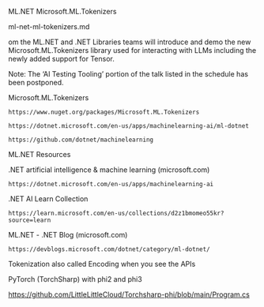 ML.NET Microsoft.ML.Tokenizers

ml-net-ml-tokenizers.md

om the ML.NET and .NET Libraries teams will introduce and demo the new Microsoft.ML.Tokenizers library 
used for interacting with LLMs including the newly added support for Tensor<T>.

 

Note: The ‘AI Testing Tooling’ portion of the talk listed in the schedule has been postponed.

Microsoft.ML.Tokenizers

    https://www.nuget.org/packages/Microsoft.ML.Tokenizers 

    https://dotnet.microsoft.com/en-us/apps/machinelearning-ai/ml-dotnet

    https://github.com/dotnet/machinelearning

ML.NET Resources

.NET artificial intelligence & machine learning (microsoft.com)

    https://dotnet.microsoft.com/en-us/apps/machinelearning-ai

.NET AI Learn Collection

    https://learn.microsoft.com/en-us/collections/d2z1bmomeo55kr?source=learn

ML.NET - .NET Blog (microsoft.com)
 
    https://devblogs.microsoft.com/dotnet/category/ml-dotnet/


Tokenization
also called
Encoding
when you see the APIs

PyTorch (TorchSharp) with phi2 and phi3

https://github.com/LittleLittleCloud/Torchsharp-phi/blob/main/Program.cs
